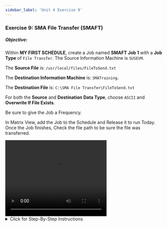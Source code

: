 ```yaml
---
sidebar_label: 'Unit 4 Exercise 9'
---
```


### Exercise 9: SMA File Transfer (SMAFT)

##### Objective: 

Within **MY FIRST SCHEDULE**, create a Job named **SMAFT Job 1** with a **Job Type** of ```File Transfer```. The Source Information Machine is ```SUSEVM```.  

The **Source File** is: ```/usr/local/files/FileToSend.txt```

The **Destination Information Machine** is: ```SMATraining```. 

The **Destination File** is: ```C:\SMA File Transfer\FileToSend.txt```

For both the **Source** and **Destination Data Type**, choose ```ASCII``` and **Overwrite If File Exists**.

Be sure to give the Job a Frequency.

In Matrix View, add the Job to the Schedule and Release it to run Today. Once the Job finishes, Check the file path to be sure the file was transferred.

<div>
<video width="320" height="240" controls>
  <source src="videobasic/U4E9.mp4" type="video/mp4"></source>
Your browser does not support the video tag.
</video>
</div>

<details>

<summary>Click for Step-By-Step Instructions</summary>

1.	Under the **Administration** topic, Double-Click on **Job Master**. 
2.	In the **Schedule** drop-down list, select **My First Schedule**.
3.	Click the **Add** button on the **Job Master** toolbar. 
4.	In the **Name** textbox, enter **SMAFT Job 1**.
5.	In the **Job Type** drop-down list, select **File Transfer**.
6.	In the **Source Information Machine** drop-down list, select the ```UNIX``` machine you created earlier in this class to specify where the file is coming from. 
7.	In the **Source Information User** drop-down list, select ```0/0``` to specify who the sending machine will impersonate.
8.	In the **Source Information File** textbox, enter the following for the path and file name to Transfer:

```
/usr/local/files/FileToSend.txt
```

9.	In the **Destination Information Machine** drop-down list, select the ```SMATraining``` machine to specify where the file is going to. 
10.	In the **Destination Information User** drop-down list, select ```SMATRAINING\SMAUSER``` to specify who the sending machine will impersonate.
11.	In the **Destination Information File** textbox, enter the following for the path and file name to Transfer: 

```
C:\SMA File Transfer\FileToSend.txt
``` 

12.	Click the **Options** Tab.
13.	In the **Source Data Type** drop-down list, select **ASCII**.
14.	In the **Destination Data Type** drop-down list, select **ASCII**.
15.	In the **If File Exists** drop-down list, select **Overwrite**.
16.	Leave the **Maximum Transfer Rate**, **Compression**, and **Encryption** alone.
17.	Click the **Save** Button.
18.	Give the Job a **Frequency** that will allow it to run Today and close the **Job Master** tab.
19.	Open the **Windows File Explorer** and check the ```C:\SMA File Transfer``` folder on the OpCon server verifying that it is **empty**.
20.	In an **Operations View** Add this Job to today’s Schedule allowing it to run Released.
21.	Once the Job finishes **OK**, verify that the ```FileToSend.txt``` is now in the ```C:\SMA File Transfer``` folder.

</details>